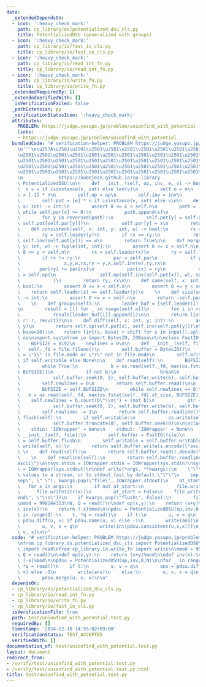 ```yaml
---
data:
  _extendedDependsOn:
  - icon: ':heavy_check_mark:'
    path: cp_library/ds/potentialized_dsu_cls.py
    title: PotentializedDSU (generalized with groups)
  - icon: ':heavy_check_mark:'
    path: cp_library/io/fast_io_cls.py
    title: cp_library/io/fast_io_cls.py
  - icon: ':heavy_check_mark:'
    path: cp_library/io/read_int_fn.py
    title: cp_library/io/read_int_fn.py
  - icon: ':heavy_check_mark:'
    path: cp_library/io/write_fn.py
    title: cp_library/io/write_fn.py
  _extendedRequiredBy: []
  _extendedVerifiedWith: []
  _isVerificationFailed: false
  _pathExtension: py
  _verificationStatusIcon: ':heavy_check_mark:'
  attributes:
    PROBLEM: https://judge.yosupo.jp/problem/unionfind_with_potential
    links:
    - https://judge.yosupo.jp/problem/unionfind_with_potential
  bundledCode: "# verification-helper: PROBLEM https://judge.yosupo.jp/problem/unionfind_with_potential\n\
    \n'''\n\u257A\u2501\u2501\u2501\u2501\u2501\u2501\u2501\u2501\u2501\u2501\u2501\
    \u2501\u2501\u2501\u2501\u2501\u2501\u2501\u2501\u2501\u2501\u2501\u2501\u2501\
    \u2501\u2501\u2501\u2501\u2501\u2501\u2501\u2501\u2501\u2501\u2501\u2501\u2501\
    \u2501\u2501\u2501\u2501\u2501\u2501\u2501\u2501\u2501\u2501\u2501\u2501\u2501\
    \u2501\u2501\u2501\u2501\u2501\u2501\u2501\u2501\u2501\u2501\u2501\u2501\u2578\
    \n             https://kobejean.github.io/cp-library               \n'''\n\nclass\
    \ PotentializedDSU:\n\n    def __init__(self, op, inv, e, v) -> None:\n      \
    \  n = v if isinstance(v, int) else len(v)\n        self.n = n\n        self.par\
    \ = [-1] * n\n        self.op = op\n        self.inv = inv\n        self.e = e\n\
    \        self.pot = [e] * n if isinstance(v, int) else v\n\n    def leader(self,\
    \ x: int) -> int:\n        assert 0 <= x < self.n\n        path = []\n       \
    \ while self.par[x] >= 0:\n            path.append(x)\n            x = self.par[x]\n\
    \        for y in reversed(path):\n            self.pot[y] = self.op(self.pot[y],\
    \ self.pot[self.par[y]])\n            self.par[y] = x\n        return x\n    \n\
    \    def consistent(self, x: int, y: int, w) -> bool:\n        rx = self.leader(x)\n\
    \        ry = self.leader(y)\n        if rx == ry:\n            return self.op(self.pot[x],\
    \ self.inv(self.pot[y])) == w\n        return True\n\n    def merge(self, x: int,\
    \ y: int, w) -> tuple[int, int]:\n        assert 0 <= x < self.n\n        assert\
    \ 0 <= y < self.n\n        rx = self.leader(x)\n        ry = self.leader(y)\n\
    \        if rx != ry:\n            par = self.par\n            if par[rx] < par[ry]:\n\
    \                x,y,w,rx,ry = y,x,self.inv(w),ry,rx\n                \n     \
    \       par[ry] += par[rx]\n            par[rx] = ry\n            self.pot[rx]\
    \ = self.op(\n                self.op(self.inv(self.pot[x]), w), self.pot[y]\n\
    \            )\n        return ry, rx\n\n    def same(self, x: int, y: int) ->\
    \ bool:\n        assert 0 <= x < self.n\n        assert 0 <= y < self.n\n    \
    \    return self.leader(x) == self.leader(y)\n    \n    def size(self, x: int)\
    \ -> int:\n        assert 0 <= x < self.n\n        return -self.par[self.leader(x)]\n\
    \    \n    def groups(self):\n        leader_buf = [self.leader(i) for i in range(self.n)]\n\
    \n        result = [[] for _ in range(self.n)]\n        for i in range(self.n):\n\
    \            result[leader_buf[i]].append(i)\n\n        return list(filter(lambda\
    \ r: r, result))\n\n    def diff(self, x: int, y: int):\n        assert self.same(x,\
    \ y)\n        return self.op(self.pot[x], self.inv(self.pot[y]))\n\n\ndef read(shift=0,\
    \ base=10):\n    return [int(s, base) + shift for s in input().split()]\nimport\
    \ os\nimport sys\nfrom io import BytesIO, IOBase\n\n\nclass FastIO(IOBase):\n\
    \    BUFSIZE = 8192\n    newlines = 0\n\n    def __init__(self, file):\n     \
    \   self._fd = file.fileno()\n        self.buffer = BytesIO()\n        self.writable\
    \ = \"x\" in file.mode or \"r\" not in file.mode\n        self.write = self.buffer.write\
    \ if self.writable else None\n\n    def read(self):\n        BUFSIZE = self.BUFSIZE\n\
    \        while True:\n            b = os.read(self._fd, max(os.fstat(self._fd).st_size,\
    \ BUFSIZE))\n            if not b:\n                break\n            ptr = self.buffer.tell()\n\
    \            self.buffer.seek(0, 2), self.buffer.write(b), self.buffer.seek(ptr)\n\
    \        self.newlines = 0\n        return self.buffer.read()\n\n    def readline(self):\n\
    \        BUFSIZE = self.BUFSIZE\n        while self.newlines == 0:\n         \
    \   b = os.read(self._fd, max(os.fstat(self._fd).st_size, BUFSIZE))\n        \
    \    self.newlines = b.count(b\"\\n\") + (not b)\n            ptr = self.buffer.tell()\n\
    \            self.buffer.seek(0, 2), self.buffer.write(b), self.buffer.seek(ptr)\n\
    \        self.newlines -= 1\n        return self.buffer.readline()\n\n    def\
    \ flush(self):\n        if self.writable:\n            os.write(self._fd, self.buffer.getvalue())\n\
    \            self.buffer.truncate(0), self.buffer.seek(0)\n\n\nclass IOWrapper(IOBase):\n\
    \    stdin: 'IOWrapper' = None\n    stdout: 'IOWrapper' = None\n    \n    def\
    \ __init__(self, file):\n        self.buffer = FastIO(file)\n        self.flush\
    \ = self.buffer.flush\n        self.writable = self.buffer.writable\n\n    def\
    \ write(self, s):\n        return self.buffer.write(s.encode(\"ascii\"))\n   \
    \ \n    def read(self):\n        return self.buffer.read().decode(\"ascii\")\n\
    \    \n    def readline(self):\n        return self.buffer.readline().decode(\"\
    ascii\")\n\nsys.stdin = IOWrapper.stdin = IOWrapper(sys.stdin)\nsys.stdout = IOWrapper.stdout\
    \ = IOWrapper(sys.stdout)\n\ndef write(*args, **kwargs):\n    \"\"\"Prints the\
    \ values to a stream, or to stdout_fast by default.\"\"\"\n    sep, file = kwargs.pop(\"\
    sep\", \" \"), kwargs.pop(\"file\", IOWrapper.stdout)\n    at_start = True\n \
    \   for x in args:\n        if not at_start:\n            file.write(sep)\n  \
    \      file.write(str(x))\n        at_start = False\n    file.write(kwargs.pop(\"\
    end\", \"\\n\"))\n    if kwargs.pop(\"flush\", False):\n        file.flush()\n\
    \nmod = 998244353\nN, Q = read()\n\ndef op(x,y):\n    return (x+y)%mod\n\ndef\
    \ inv(x):\n    return (-x)%mod\n\npdsu = PotentializedDSU(op,inv,0,N)\n\nfor _\
    \ in range(Q):\n    t, *q = read()\n    if t:\n        u, v = q\n        ans =\
    \ pdsu.diff(u, v) if pdsu.same(u, v) else -1\n        write(ans)\n    else:\n\
    \        u, v, x = q\n        write(int(pdsu.consistent(u,v,x)))\n        pdsu.merge(u,\
    \ v, x)\n\n"
  code: "# verification-helper: PROBLEM https://judge.yosupo.jp/problem/unionfind_with_potential\n\
    \nfrom cp_library.ds.potentialized_dsu_cls import PotentializedDSU\nfrom cp_library.io.read_int_fn\
    \ import read\nfrom cp_library.io.write_fn import write\n\nmod = 998244353\nN,\
    \ Q = read()\n\ndef op(x,y):\n    return (x+y)%mod\n\ndef inv(x):\n    return\
    \ (-x)%mod\n\npdsu = PotentializedDSU(op,inv,0,N)\n\nfor _ in range(Q):\n    t,\
    \ *q = read()\n    if t:\n        u, v = q\n        ans = pdsu.diff(u, v) if pdsu.same(u,\
    \ v) else -1\n        write(ans)\n    else:\n        u, v, x = q\n        write(int(pdsu.consistent(u,v,x)))\n\
    \        pdsu.merge(u, v, x)\n\n"
  dependsOn:
  - cp_library/ds/potentialized_dsu_cls.py
  - cp_library/io/read_int_fn.py
  - cp_library/io/write_fn.py
  - cp_library/io/fast_io_cls.py
  isVerificationFile: true
  path: test/unionfind_with_potential.test.py
  requiredBy: []
  timestamp: '2024-12-18 14:55:02+09:00'
  verificationStatus: TEST_ACCEPTED
  verifiedWith: []
documentation_of: test/unionfind_with_potential.test.py
layout: document
redirect_from:
- /verify/test/unionfind_with_potential.test.py
- /verify/test/unionfind_with_potential.test.py.html
title: test/unionfind_with_potential.test.py
---
```

